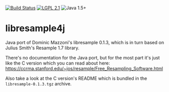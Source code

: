 [![Build Status](https://travis-ci.org/dnault/libresample4j.svg?branch=main)](https://travis-ci.org/dnault/libresample4j)
[![LGPL 2.1](https://img.shields.io/badge/license-LGPL%202.1-blue.svg)](http://www.gnu.org/licenses/old-licenses/lgpl-2.1.en.html#SEC1)
![Java 1.5+](https://img.shields.io/badge/java-1.7+-lightgray.svg)

# libresample4j

Java port of Dominic Mazzoni's libresample 0.1.3, which is in turn based on Julius Smith's Resample 1.7 library.

There's no documentation for the Java port, but for the most part it's just like the C version which you can read about here:
    https://ccrma.stanford.edu/~jos/resample/Free_Resampling_Software.html

Also take a look at the C version's README which is bundled in the `libresample-0.1.3.tgz` archive.

